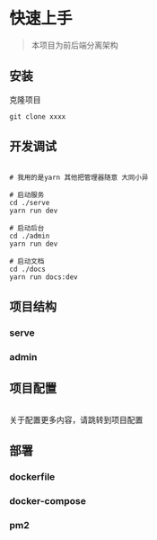 # 快速上手

> 本项目为前后端分离架构



## 安装


克隆项目

```shell
git clone xxxx
```



## 开发调试


```shell

# 我用的是yarn 其他把管理器随意 大同小异

# 启动服务
cd ./serve
yarn run dev

# 启动后台
cd ./admin
yarn run dev

# 启动文档
cd ./docs
yarn run docs:dev
```


## 项目结构


### serve

### admin


## 项目配置

```yml

```
关于配置更多内容，请跳转到项目配置

## 部署

### dockerfile

### docker-compose

### pm2

